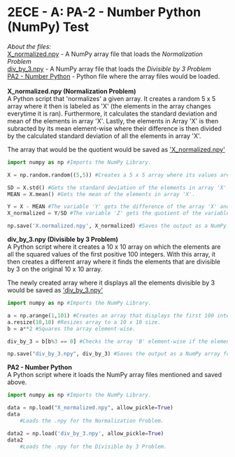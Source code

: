 # 2ECE - A: PA-2 - Number Python (NumPy) Test

<i>About the files:</i><br>
<u>X_normalized.npy</u> - A NumPy array file that loads the <i>Normalization Problem</i><br>
<u>div_by_3.npy</u> - A NumPy array file that loads the <i>Divisible by 3 Problem</i><br>
<u>PA2 - Number Python</u> - Python file where the array files would be loaded.
<br>
<br>
<b>X_normalized.npy (Normalization Problem)</b><br>
A Python script that 'normalizes' a given array. It creates a random 5 x 5 array where it then is labeled as 'X' (the elements in the array changes everytime it is ran). Furthermore, it calculates the standard deviation and mean of the elements in array 'X'. Lastly, the elements in Array 'X' is then subracted by its mean element-wise where their difference is then divided by the calculated standard deviation of all the elements in array 'X'.

The array that would be the quotient would be saved as <u>'X_normalized.npy'</u>

```python
import numpy as np #Imports the NumPy Library.

X = np.random.random((5,5)) #Creates a 5 x 5 array where its values are random.

SD = X.std() #Gets the standard deviation of the elements in array 'X'
MEAN = X.mean() #Gets the mean of the elements in array 'X'.

Y = X - MEAN #The variable 'Y' gets the difference of the array 'X' and the mean.
X_normalized = Y/SD #The variable 'Z' gets the quotient of the variable 'Y' and the standard deviation.

np.save('X.normalized.npy', X_normalized) #Saves the output as a NumPy array for loading.
```

<b>div_by_3.npy (Divisible by 3 Problem)</b><br>
A Python script where it creates a 10 x 10 array on which the elements are all the squared values of the first positive 100 integers. With this array, it then creates a different array where it finds the elements that are divisible by 3 on the original 10 x 10 array. 

The newly created array where it displays all the elements divisible by 3 would be saved as <u>'div_by_3.npy'</u>

```python
import numpy as np #Imports the NumPy Library.

a = np.arange(1,101) #Creates an array that displays the first 100 integers.
a.resize(10,10) #Resizes array to a 10 x 10 size.
b = a**2 #Squares the array element-wise.

div_by_3 = b[b%3 == 0] #Checks the array 'B' element-wise if the element is divisible by 3 using a modulus operator.

np.save("div_by_3.npy", div_by_3) #Saves the output as a NumPy array for loading.
```

<b>PA2 - Number Python</b><br>
A Python script where it loads the NumPy array files mentioned and saved above. 

```python
import numpy as np #Imports the NumPy Library.

data = np.load("X_normalized.npy", allow_pickle=True)
data
    #Loads the .npy for the Normalization Problem.

data2 = np.load('div_by_3.npy', allow_pickle=True)
data2 
    #Loads the .npy for the Divisible by 3 Problem.
```
